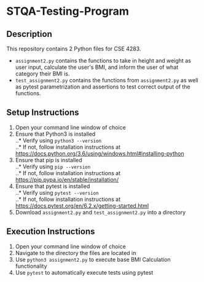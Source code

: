 # STQA-Testing-Program

## Description  
This repository contains 2 Python files for CSE 4283.  
* `assignment2.py` contains the functions to take in height and weight as user input, calculate the user's BMI, and inform the user of what category their BMI is.  
* `test_assignment2.py` contains the functions from `assignment2.py` as well as pytest parametrization and assertions to test correct output of the functions.

## Setup Instructions  
1. Open your command line window of choice  
2. Ensure that Python3 is installed  
..* Verify using `python3 --version`  
..* If not, follow installation instructions at https://docs.python.org/3.6/using/windows.html#installing-python  
3. Ensure that pip is installed  
..* Verify using `pip --version`  
..* If not, follow installation instructions at https://pip.pypa.io/en/stable/installation/  
4. Ensure that pytest is installed  
..* Verify using `pytest --version`  
..* If not, follow installation instructions at https://docs.pytest.org/en/6.2.x/getting-started.html  
5. Download `assignment2.py` and `test_assignment2.py` into a directory

## Execution Instructions
1. Open your command line window of choice
2. Navigate to the directory the files are located in
3. Use `python3 assignment2.py` to execute base BMI Calculation functionality
4. Use `pytest` to automatically execute tests using pytest
